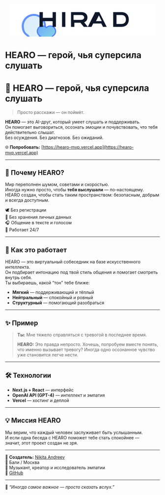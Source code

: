 <p align="center">
  <img src="./public/logo-hearo-wordmark.svg" width="480" alt="HEARO" />
</p>

# HEARO — герой, чья суперсила слушать
# 💬 HEARO — герой, чья суперсила слушать

> Просто расскажи — он поймёт.

**HEARO** — это AI-друг, который умеет слушать и поддерживать.  
Он помогает выговориться, осознать эмоции и почувствовать, что тебя действительно слышат.  
Без осуждения. Без диагнозов. Без ожиданий.

🌐 **Попробовать:** [https://hearo-mvp.vercel.app](https://hearo-mvp.vercel.app)

---

## 💙 Почему HEARO?

Мир переполнен шумом, советами и скоростью.  
Иногда нужно просто, чтобы **тебя выслушали** — по-настоящему.  
HEARO создан, чтобы стать таким пространством: безопасным, добрым и всегда доступным.

🕊️ Без регистрации  
🔐 Без хранения личных данных  
🎧 Общение в тексте и голосом  
🌙 Работает 24/7  

---

## 🧠 Как это работает

HEARO — это виртуальный собеседник на базе искусственного интеллекта.  
Он подбирает интонацию под твой стиль общения и помогает смотреть внутрь себя.  
Ты выбираешь, какой “тон” тебе ближе:
- **Мягкий** — поддерживающий и тёплый  
- **Нейтральный** — спокойный и ровный  
- **Структурный** — помогающий разобраться  

---

## ✨ Пример

> **Ты:** Мне тяжело справляться с тревогой в последнее время.  
>  
> **HEARO:** Это правда непросто. Хочешь, попробуем вместе понять, что именно вызывает тревогу? Иногда одно осознанное чувство уже становится легче нести.

---

## 🛠️ Технологии

- **Next.js + React** — интерфейс  
- **OpenAI API (GPT-4)** — интеллект и эмпатия  
- **Vercel** — хостинг и деплой  

---

## 💡 Миссия HEARO

Мы верим, что каждый человек заслуживает быть услышанным.  
И если одна беседа с HEARO поможет тебе стать спокойнее —  
значит, этот проект создан не зря.

---

👤 **Создатель:** [Nikita Andreev](https://vk.com/nkandreev)  
📍 Бали / Москва  
🎵 Музыкант, креатор и исследователь эмпатии  
🧩 [GitHub](https://github.com/andresnick)

---

🦋 _“Иногда самое важное — просто сказать вслух.”_
